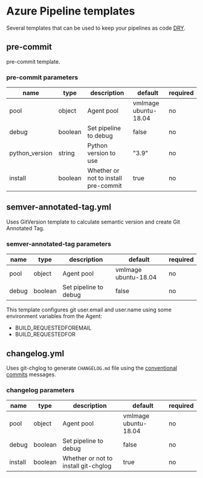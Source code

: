 # Azure Pipeline templates

Several templates that can be used to keep your pipelines as code [DRY](https://en.wikipedia.org/wiki/Don%27t_repeat_yourself).

## pre-commit

pre-commit template.

### pre-commit parameters

| name | type | description | default | required |
| ---- | ---- | ----------- | ------- | -------- |
| pool | object | Agent pool | vmImage ubuntu-18.04 | no |
| debug | boolean | Set pipeline to debug | false | no |
| python_version | string | Python version to use | "3.9" | no |
| install | boolean | Whether or not to install pre-commit | true | no |

## semver-annotated-tag.yml

Uses GitVersion template to calculate semantic version and create Git Annotated Tag.

### semver-annotated-tag parameters

| name | type | description | default | required |
| ---- | ---- | ----------- | ------- | -------- |
| pool | object | Agent pool | vmImage ubuntu-18.04 | no |
| debug | boolean | Set pipeline to debug | false | no |

This template configures git user.email and user.name using some environment variables from the Agent:

* BUILD_REQUESTEDFOREMAIL
* BUILD_REQUESTEDFOR

## changelog.yml

Uses git-chglog to generate `CHANGELOG.md` file using the
[conventional commits](https://www.conventionalcommits.org/en/v1.0.0/) messages.

### changelog parameters

| name | type | description | default | required |
| ---- | ---- | ----------- | ------- | -------- |
| pool | object | Agent pool | vmImage ubuntu-18.04 | no |
| debug | boolean | Set pipeline to debug | false | no |
| install | boolean | Whether or not to install git-chglog | true | no |
